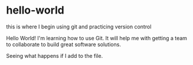 # hello-world
this is where I begin using git and practicing version control

Hello World!  I'm learning how to use Git.  It will help me with getting a team to collaborate to build great software solutions.

Seeing what happens if I add to the file.
